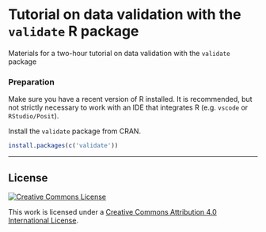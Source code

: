 # Tutorial on data validation with the `validate` R package

Materials for a two-hour tutorial on data validation with the `validate` package


### Preparation

Make sure you have a recent version of R installed. It is recommended, but not
strictly necessary to work with an IDE that integrates R (e.g. `vscode` or
`RStudio/Posit`).


Install the `validate` package from CRAN.

```r
install.packages(c('validate'))
```




----
## License

[![Creative Commons License](https://i.creativecommons.org/l/by-nc/4.0/88x31.png)](http://creativecommons.org/licenses/by/4.0/)

This work is licensed under a [Creative Commons Attribution 4.0 International License](http://creativecommons.org/licenses/by-nc/4.0/).



